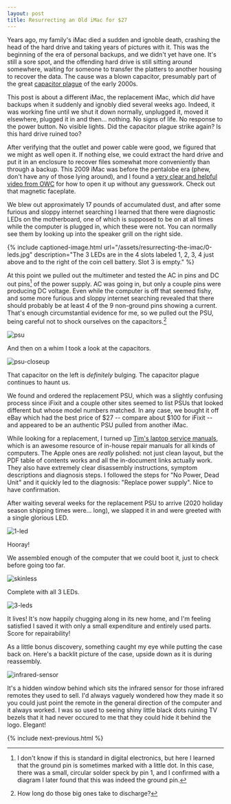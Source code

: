 ```yaml
---
layout: post
title: Resurrecting an Old iMac for $27
---
```


Years ago, my family's iMac died a sudden and ignoble death, crashing the head of the hard drive and taking years of pictures with it. This was the beginning of the era of personal backups, and we didn't yet have one. It's still a sore spot, and the offending hard drive is still sitting around somewhere, waiting for someone to transfer the platters to another housing to recover the data. The cause was a blown capacitor, presumably part of the great [capacitor plague](https://en.wikipedia.org/wiki/Capacitor_plague) of the early 2000s.

This post is about a different iMac, the replacement iMac, which _did_ have backups when it suddenly and ignobly died several weeks ago. Indeed, it was working fine until we shut it down normally, unplugged it, moved it elsewhere, plugged it in and then... nothing. No signs of life. No response to the power button. No visible lights. Did the capacitor plague strike again? Is this hard drive ruined too?

After verifying that the outlet and power cable were good, we figured that we might as well open it. If nothing else, we could extract the hard drive and put it in an enclosure to recover files somewhat more conveniently than through a backup. This 2009 iMac was before the pentalobe era (phew, don't have any of those lying around), and I found a [very clear and helpful video from OWC](https://www.youtube.com/watch?v=U_Jjyt5XpJ4) for how to open it up without any guesswork. Check out that magnetic faceplate.

We blew out approximately 17 pounds of accumulated dust, and after some furious and sloppy internet searching I learned that there were diagnostic LEDs on the motherboard, one of which is supposed to be on at all times while the computer is plugged in, which these were not. You can normally see them by looking up into the speaker grill on the right side.

{% include captioned-image.html
url="/assets/resurrecting-the-imac/0-leds.jpg"
description="The 3 LEDs are in the 4 slots labeled 1, 2, 3, 4 just above and to the right of the coin cell battery. Slot 3 is empty."
%}

At this point we pulled out the multimeter and tested the AC in pins and DC out pins[^1] of the power supply. AC was going in, but only a couple pins were producing DC voltage. Even while the computer is off that seemed fishy, and some more furious and sloppy internet searching revealed that there should probably be at least 4 of the 9 non-ground pins showing a current. That's enough circumstantial evidence for me, so we pulled out the PSU, being careful not to shock ourselves on the capacitors.[^2]

![psu](/assets/resurrecting-the-imac/psu.jpg)

And then on a whim I took a look at the capacitors.

![psu-closeup](/assets/resurrecting-the-imac/psu-closeup.jpg)

That capacitor on the left is _definitely_ bulging. The capacitor plague continues to haunt us.

We found and ordered the replacement PSU, which was a slightly confusing process since iFixit and a couple other sites seemed to list PSUs that looked different but whose model numbers matched. In any case, we bought it off eBay which had the best price of $27 -- compare about $100 for iFixit -- and appeared to be an authentic PSU pulled from another iMac.

While looking for a replacement, I turned up [Tim's laptop service manuals](https://tim.id.au/blog/tims-laptop-service-manuals/), which is an awesome resource of in-house repair manuals for all kinds of computers. The Apple ones are _really_ polished: not just clean layout, but the PDF table of contents works and all the in-document links actually work. They also have extremely clear disassembly instructions, symptom descriptions and diagnosis steps. I followed the steps for "No Power, Dead Unit" and it quickly led to the diagnosis: "Replace power supply". Nice to have confirmation.

After waiting several weeks for the replacement PSU to arrive (2020 holiday season shipping times were... long), we slapped it in and were greeted with a single glorious LED.

![1-led](/assets/resurrecting-the-imac/1-led.jpg)

Hooray!

We assembled enough of the computer that we could boot it, just to check before going too far.

![skinless](/assets/resurrecting-the-imac/skinless.jpg)

Complete with all 3 LEDs.

![3-leds](/assets/resurrecting-the-imac/3-leds.jpg)

It lives! It's now happily chugging along in its new home, and I'm feeling satisfied I saved it with only a small expenditure and entirely used parts. Score for repairability!

As a little bonus discovery, something caught my eye while putting the case back on. Here's a backlit picture of the case, upside down as it is during reassembly.

![infrared-sensor](/assets/resurrecting-the-imac/infrared-sensor.jpg)

It's a hidden window behind which sits the infrared sensor for those infrared remotes they used to sell. I'd always vaguely wondered how they made it so you could just point the remote in the general direction of the computer and it always worked. I was so used to seeing shiny little black dots ruining TV bezels that it had never occured to me that they could hide it behind the logo. Elegant!

{% include next-previous.html %}

[^1]: I don't know if this is standard in digital electronics, but here I learned that the ground pin is sometimes marked with a little dot. In this case, there was a small, circular solder speck by pin 1, and I confirmed with a diagram I later found that this was indeed the ground pin.
[^2]: How long do those big ones take to discharge?
